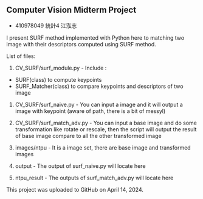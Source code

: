 ## Computer Vision Midterm Project
- 410978049 統計4 江泓志

I present SURF method implemented with Python here to matching two image with their descriptors computed using SURF method. 

List of files:
1. CV_SURF/surf_module.py - Include :
- SURF(class) to compute keypoints
- SURF_Matcher(class) to compare keypoints and descriptors of two image  

1. CV_SURF/surf_naive.py - You can input a image and it will output a image with keypoint (aware of path, there is a bit of messyl)


3. CV_SURF/surf_match_adv.py - You can input a base image and do some transformation like rotate or rescale, then the script will output the result of base image compare to all the other transformed image 

4. images/ntpu - It is a image set, there are base image and transformed images

5. output - The output of surf_naive.py will locate here

6. ntpu_result - The outputs of surf_match_adv.py will locate here

This project was uploaded to GitHub on April 14, 2024.
